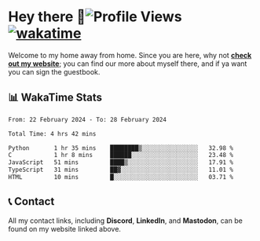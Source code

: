 # Hey there :wave:![Profile Views](https://komarev.com/ghpvc/?username=skifli) [![wakatime](https://wakatime.com/badge/user/b4317b02-0c6d-457b-82a4-a448b8a8d1df.svg)](https://wakatime.com/@b4317b02-0c6d-457b-82a4-a448b8a8d1df)

Welcome to my home away from home. Since you are here, why not [**check out my website**](https://skifli.pages.dev); you can find our more about myself there, and if ya want you can sign the guestbook.

## 📊 WakaTime Stats

<!--START_SECTION:waka-->

```txt
From: 22 February 2024 - To: 28 February 2024

Total Time: 4 hrs 42 mins

Python       1 hr 35 mins    ████████▒░░░░░░░░░░░░░░░░   32.98 %
C            1 hr 8 mins     ██████░░░░░░░░░░░░░░░░░░░   23.48 %
JavaScript   51 mins         ████▒░░░░░░░░░░░░░░░░░░░░   17.91 %
TypeScript   31 mins         ██▓░░░░░░░░░░░░░░░░░░░░░░   11.01 %
HTML         10 mins         █░░░░░░░░░░░░░░░░░░░░░░░░   03.71 %
```

<!--END_SECTION:waka-->

## 📞 Contact

All my contact links, including **Discord**, **LinkedIn**, and **Mastodon**, can be found on my website linked above.
